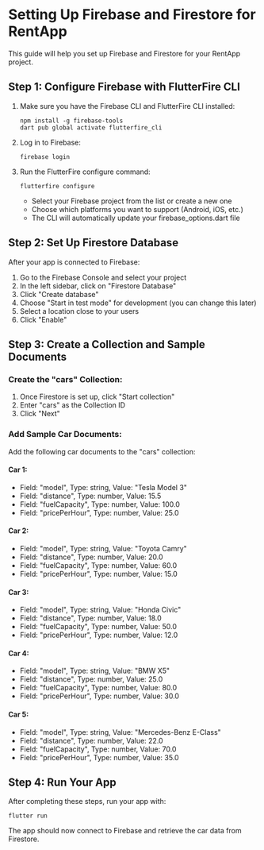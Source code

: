 # Setting Up Firebase and Firestore for RentApp

This guide will help you set up Firebase and Firestore for your RentApp project.

## Step 1: Configure Firebase with FlutterFire CLI

1. Make sure you have the Firebase CLI and FlutterFire CLI installed:
   ```
   npm install -g firebase-tools
   dart pub global activate flutterfire_cli
   ```

2. Log in to Firebase:
   ```
   firebase login
   ```

3. Run the FlutterFire configure command:
   ```
   flutterfire configure
   ```
   - Select your Firebase project from the list or create a new one
   - Choose which platforms you want to support (Android, iOS, etc.)
   - The CLI will automatically update your firebase_options.dart file

## Step 2: Set Up Firestore Database

After your app is connected to Firebase:

1. Go to the Firebase Console and select your project
2. In the left sidebar, click on "Firestore Database"
3. Click "Create database"
4. Choose "Start in test mode" for development (you can change this later)
5. Select a location close to your users
6. Click "Enable"

## Step 3: Create a Collection and Sample Documents

### Create the "cars" Collection:

1. Once Firestore is set up, click "Start collection"
2. Enter "cars" as the Collection ID
3. Click "Next"

### Add Sample Car Documents:

Add the following car documents to the "cars" collection:

#### Car 1:
- Field: "model", Type: string, Value: "Tesla Model 3"
- Field: "distance", Type: number, Value: 15.5
- Field: "fuelCapacity", Type: number, Value: 100.0
- Field: "pricePerHour", Type: number, Value: 25.0

#### Car 2:
- Field: "model", Type: string, Value: "Toyota Camry"
- Field: "distance", Type: number, Value: 20.0
- Field: "fuelCapacity", Type: number, Value: 60.0
- Field: "pricePerHour", Type: number, Value: 15.0

#### Car 3:
- Field: "model", Type: string, Value: "Honda Civic"
- Field: "distance", Type: number, Value: 18.0
- Field: "fuelCapacity", Type: number, Value: 50.0
- Field: "pricePerHour", Type: number, Value: 12.0

#### Car 4:
- Field: "model", Type: string, Value: "BMW X5"
- Field: "distance", Type: number, Value: 25.0
- Field: "fuelCapacity", Type: number, Value: 80.0
- Field: "pricePerHour", Type: number, Value: 30.0

#### Car 5:
- Field: "model", Type: string, Value: "Mercedes-Benz E-Class"
- Field: "distance", Type: number, Value: 22.0
- Field: "fuelCapacity", Type: number, Value: 70.0
- Field: "pricePerHour", Type: number, Value: 35.0

## Step 4: Run Your App

After completing these steps, run your app with:

```
flutter run
```

The app should now connect to Firebase and retrieve the car data from Firestore. 